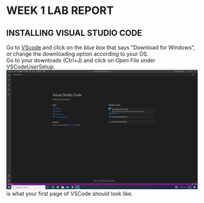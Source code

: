 # WEEK 1 LAB REPORT
INSTALLING VISUAL STUDIO CODE
---
Go to [VScode](https://code.visualstudio.com/) and click on the _blue box_ that says "Download for Windows", or change the downloading option according to your OS.\
Go to your downloads (Ctrl+J) and click on _Open File_ under VSCodeUserSetup.\
![This](https://github.com/sanaya7/cse-15l-lab-reports/blob/5e911f458025903f18b4251d4182e0a99a5f63fa/vscode.png) is what your first page of VSCode should look like.

